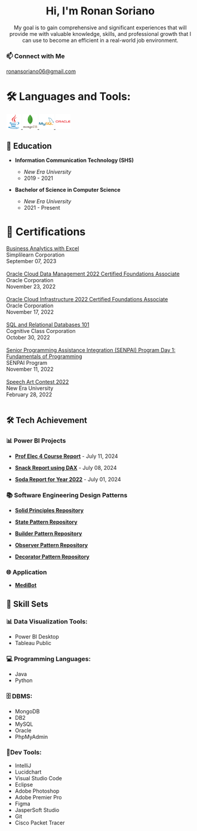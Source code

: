 <h1 align="center">Hi, I'm Ronan Soriano</h1>
<p align="center">My goal is to gain comprehensive and significant experiences that will provide me with valuable knowledge, skills, and professional growth that I can use to become an efficient in a real-world job environment.</p>

<h3 align="left"> 📫 Connect with Me</h3>
<p align="left"><a href="mailto:ronansoriano06@gmail.com">ronansoriano06@gmail.com</a>
</p>

<h1 align="left"> 🛠️ Languages and Tools:</h1>
<p align="left"> <a href="https://www.java.com/" target="_blank" rel="noreferrer"> <img src="https://raw.githubusercontent.com/devicons/devicon/master/icons/java/java-original.svg" alt="java" width="40" height="40"/> </a> <a href="https://www.mongodb.com/" target="_blank" rel="noreferrer"> <img src="https://raw.githubusercontent.com/devicons/devicon/master/icons/mongodb/mongodb-original-wordmark.svg" alt="mongodb" width="40" height="40"/> </a> <a href="https://www.mysql.com/" target="_blank" rel="noreferrer"> <img src="https://raw.githubusercontent.com/devicons/devicon/master/icons/mysql/mysql-original-wordmark.svg" alt="mysql" width="40" height="40"/> </a> <a href="https://www.oracle.com/" target="_blank" rel="noreferrer"> <img src="https://raw.githubusercontent.com/devicons/devicon/master/icons/oracle/oracle-original.svg" alt="oracle" width="40" height="40"/> </a> </p>

## 🏫 Education

- **Information Communication Technology (SHS)**
  - *New Era University*
  - 2019 - 2021

- **Bachelor of Science in Computer Science**
  - *New Era University*
  - 2021 - Present
 
  
<h1 align="left"> 📜  Certifications</h1>
<p align="left"><a href="https://simpli-web.app.link/e/UUKRnUJuTCb">Business Analytics with Excel</a> <br>
                   Simplilearn Corporation <br>
                   September 07, 2023 <br><br>
                   <a href="https://catalog-education.oracle.com/pls/certview/sharebadge?id=15B6F31926F45DBBA29289A2A9E2740BE82434415143F2B9675A121246BB0D3D">Oracle Cloud Data Management 2022 Certified Foundations Associate</a> <br>
                   Oracle Corporation <br>
                   November 23, 2022 <br><br>
                   <a href="https://catalog-education.oracle.com/pls/certview/sharebadge?id=AFA40E99E37014EFE77A6107207D7376F3AD1C3704A83909FEB718E9A068098B">Oracle Cloud Infrastructure 2022 Certified Foundations Associate</a> <br>
                   Oracle Corporation <br>
                   November 17, 2022 <br><br>
                   <a href="https://courses.cognitiveclass.ai/certificates/d9c2e62615c54fb4bf214e0e3fb5b224">SQL and Relational Databases 101</a> <br>
                   Cognitive Class Corporation <br>
                   October 30, 2022 <br><br>
                   <a href="https://drive.google.com/file/d/143Kh1zXKKA2ePwjsycsyCFR0FDyudJec/view?usp=share_link">Senior Programming Assistance Integration (SENPAI) Program Day 1: Fundamentals of Programming</a><br>
                   SENPAI Program <br>
                   November 11, 2022 <br><br>
                   <a href="https://drive.google.com/file/d/1lyDAz6yXTpJb0tlGfnj47yELayLsZ4EM/view?usp=share_link">Speech Art Contest 2022</a><br>
                   New Era University <br>
                   February 28, 2022 <br><br>
                   </p>

## 🛠️ Tech Achievement 

### 📊 Power BI Projects
- **[Prof Elec 4 Course Report](https://app.powerbi.com/view?r=eyJrIjoiNGM5ZDQ0ZGItY2YxNC00ZjAwLThlZmYtNWQwZjBjNTAxODIyIiwidCI6IjlmZjhiMGQxLWI4YjktNGQxNi05ZjRiLTU1OGM5YWRiMzM4MCIsImMiOjEwfQ%3D%3D)** - July 11, 2024

- **[Snack Report using DAX](https://app.powerbi.com/view?r=eyJrIjoiMjU4ZTA2OTgtNzlkNS00MWVhLWFjYjMtNGI5YmE1NGI2NjU0IiwidCI6IjlmZjhiMGQxLWI4YjktNGQxNi05ZjRiLTU1OGM5YWRiMzM4MCIsImMiOjEwfQ%3D%3D)** - July 08, 2024

- **[Soda Report for Year 2022](https://app.powerbi.com/view?r=eyJrIjoiZTk3N2I4ZGEtYzkzMC00NmNhLWEwYzMtM2U4Mzk3OThkZmQyIiwidCI6ImQ3NmQ5YjRmLWI3ODItNDE0MS1iODMwLTkwNzNkOTgwYzc2YiIsImMiOjEwfQ%3D%3D)** - July 01, 2024

### 📚 Software Engineering Design Patterns
- **[Solid Principles Repository](https://github.com/RonanSoriano/solidPrinciples)**

- **[State Pattern Repository](https://github.com/RonanSoriano/statePattern)**

- **[Builder Pattern Repository](https://github.com/RonanSoriano/builderPattern)**

- **[Observer Pattern Repository](https://github.com/RonanSoriano/observerPattern)**

- **[Decorator Pattern Repository](https://github.com/RonanSoriano/decoratorPattern)**

### 🌐 Application
- **[MediBot](https://medibotkm.pythonanywhere.com)**


## 💼 Skill Sets

 ### 📊 Data Visualization Tools:
- Power BI Desktop
- Tableau Public

### 💻 Programming Languages:
- Java
- Python

### 🗄️ DBMS:
- MongoDB
- DB2
- MySQL
- Oracle
- PhpMyAdmin

### 🔧Dev Tools:
- IntelliJ
- Lucidchart
- Visual Studio Code
- Eclipse
- Adobe Photoshop
- Adobe Premier Pro
- Figma
- JasperSoft Studio
- Git
- Cisco Packet Tracer
